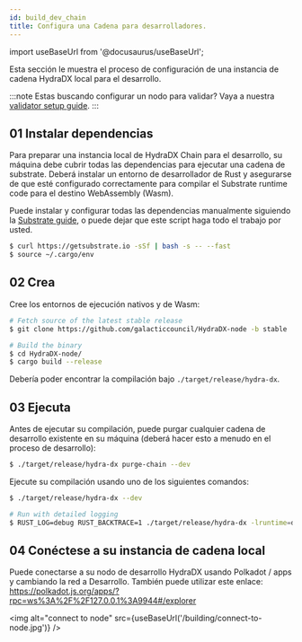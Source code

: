 ```yaml
---
id: build_dev_chain
title: Configura una Cadena para desarrolladores.
---
```


import useBaseUrl from '@docusaurus/useBaseUrl';

Esta sección le muestra el proceso de configuración de una instancia de cadena HydraDX local para el desarrollo.

:::note
Estas buscando configurar un nodo para validar? Vaya a nuestra [validator setup guide](/node_setup).
:::

## 01 Instalar dependencias

Para preparar una instancia local de HydraDX Chain para el desarrollo, su máquina debe cubrir todas las dependencias para ejecutar una cadena de substrate. Deberá instalar un entorno de desarrollador de Rust y asegurarse de que esté configurado correctamente para compilar el Substrate runtime code  para el destino WebAssembly (Wasm).


Puede instalar y configurar todas las dependencias  manualmente siguiendo la [Substrate guide](https://substrate.dev/docs/en/knowledgebase/getting-started), o puede dejar que este script haga todo el trabajo por usted.

```bash
$ curl https://getsubstrate.io -sSf | bash -s -- --fast
$ source ~/.cargo/env
```

## 02 Crea

Cree los entornos de ejecución nativos y de Wasm:

```bash
# Fetch source of the latest stable release
$ git clone https://github.com/galacticcouncil/HydraDX-node -b stable

# Build the binary
$ cd HydraDX-node/
$ cargo build --release
```

Debería poder encontrar la compilación bajo  `./target/release/hydra-dx`.

## 03 Ejecuta

Antes de ejecutar su compilación, puede purgar cualquier cadena de desarrollo existente en su máquina (deberá hacer esto a menudo en el proceso de desarrollo):



```bash
$ ./target/release/hydra-dx purge-chain --dev
```

Ejecute su compilación usando uno de los siguientes comandos:



```bash
$ ./target/release/hydra-dx --dev

# Run with detailed logging
$ RUST_LOG=debug RUST_BACKTRACE=1 ./target/release/hydra-dx -lruntime=debug --dev
```

## 04 Conéctese a su instancia de cadena local

Puede conectarse a su nodo de desarrollo HydraDX usando Polkadot / apps y cambiando la red a Desarrollo. También puede utilizar este enlace:
https://polkadot.js.org/apps/?rpc=ws%3A%2F%2F127.0.0.1%3A9944#/explorer

<img alt="connect to node" src={useBaseUrl('/building/connect-to-node.jpg')} />
